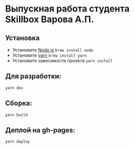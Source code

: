 # Выпускная работа студента Skillbox Варова А.П.

## Установка
* Установите [Node.js](https://nodejs.org/en/download/)
`brew install node`
* Установите [yarn](https://yarnpkg.com/lang/en/docs/install/) 
`brew install yarn`
* Установите зависимости проекта `yarn install`

## Для разработки:
`yarn dev`

## Сборка:
`yarn build`

## Деплой на gh-pages:
`yarn deploy`

